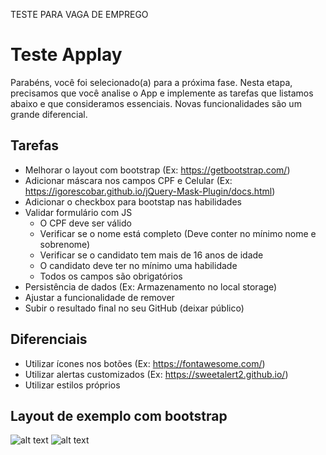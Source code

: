TESTE PARA VAGA DE EMPREGO

# Teste Applay

Parabéns, você foi selecionado(a) para a próxima fase. Nesta etapa, precisamos que você analise o App e implemente as tarefas que listamos abaixo e que consideramos essenciais. Novas funcionalidades são um grande diferencial.

## Tarefas
  - Melhorar o layout com bootstrap (Ex: https://getbootstrap.com/)
  - Adicionar máscara nos campos CPF e Celular (Ex: https://igorescobar.github.io/jQuery-Mask-Plugin/docs.html)
  - Adicionar o checkbox para bootstap nas habilidades
  - Validar formulário com JS
    - O CPF deve ser válido
    - Verificar se o nome está completo (Deve conter no mínimo nome e sobrenome)
    - Verificar se o candidato tem mais de 16 anos de idade
    - O candidato deve ter no mínimo uma habilidade
    - Todos os campos são obrigatórios
  - Persistência de dados (Ex: Armazenamento no local storage)
  - Ajustar a funcionalidade de remover
  - Subir o resultado final no seu GitHub (deixar público)

## Diferenciais
  - Utilizar ícones nos botões (Ex: https://fontawesome.com/)
  - Utilizar alertas customizados (Ex: https://sweetalert2.github.io/)
  - Utilizar estilos próprios

## Layout de exemplo com bootstrap
![alt text](https://github.com/lvdias98/teste-applay/blob/master/assets/lista.png)
![alt text](https://github.com/lvdias98/teste-applay/blob/master/assets/modal.png)

